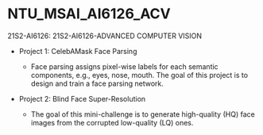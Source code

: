 # NTU_MSAI_AI6126_ACV
21S2-AI6126: 21S2-AI6126-ADVANCED COMPUTER VISION



- Project 1: CelebAMask Face Parsing
    - Face parsing assigns pixel-wise labels for each semantic components, e.g., eyes, nose, mouth. The goal of this project is to design and train a face parsing network.

- Project 2: Blind Face Super-Resolution
    - The goal of this mini-challenge is to generate high-quality (HQ) face images from the corrupted low-quality (LQ) ones.
